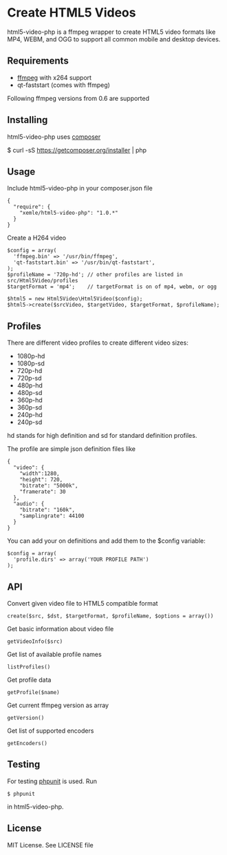 Create HTML5 Videos
===================

html5-video-php is a ffmpeg wrapper to create HTML5 video formats like
MP4, WEBM, and OGG to support all common mobile and desktop devices.


Requirements
------------

* [ffmpeg](http://www.ffmpeg.org) with x264 support
* qt-faststart (comes with ffmpeg)

Following ffmpeg versions from 0.6 are supported


Installing
----------

html5-video-php uses [composer](http://getcomposer.org) 

  $ curl -sS https://getcomposer.org/installer | php


Usage
-----

Include html5-video-php in your composer.json file

    {
      "require": {
        "xemle/html5-video-php": "1.0.*"
      }
    }

Create a H264 video

    $config = array(
      'ffmpeg.bin' => '/usr/bin/ffmpeg',
      'qt-faststart.bin' => '/usr/bin/qt-faststart',
    );
    $profileName = '720p-hd'; // other profiles are listed in src/Html5Video/profiles
    $targetFormat = 'mp4';    // targetFormat is on of mp4, webm, or ogg

    $html5 = new Html5Video\Html5Video($config);
    $html5->create($srcVideo, $targetVideo, $targetFormat, $profileName);


Profiles
--------

There are different video profiles to create different video sizes:

* 1080p-hd
* 1080p-sd
* 720p-hd
* 720p-sd
* 480p-hd
* 480p-sd
* 360p-hd
* 360p-sd
* 240p-hd
* 240p-sd

hd stands for high definition and sd for standard definition profiles.

The profile are simple json definition files like

    {
      "video": {
        "width":1280, 
        "height": 720,
        "bitrate": "5000k",
        "framerate": 30
      },
      "audio": {
        "bitrate": "160k",
        "samplingrate": 44100 
      }
    }

You can add your on definitions and add them to the $config variable:

    $config = array(
      'profile.dirs' => array('YOUR PROFILE PATH')
    );


API
---

Convert given video file to HTML5 compatible format

    create($src, $dst, $targetFormat, $profileName, $options = array())

Get basic information about video file

    getVideoInfo($src)

Get list of available profile names

    listProfiles()

Get profile data

    getProfile($name)

Get current ffmpeg version as array

    getVersion()

Get list of supported encoders

    getEncoders()


Testing
-------

For testing [phpunit](https://github.com/sebastianbergmann/phpunit) is used. Run

    $ phpunit

in html5-video-php.


License
-------

MIT License. See LICENSE file